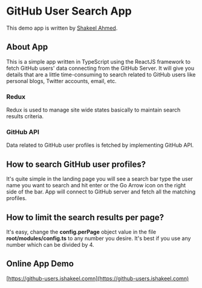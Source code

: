 # GitHub User Search App

This demo app is written by [Shakeel Ahmed](https://ishakeel.com).

## About App

This is a simple app written in TypeScript using the ReactJS framework to fetch GitHub users' data
connecting from the GitHub Server. It will give you details that are a little time-consuming to search
related to GitHub users like personal blogs, Twitter accounts, email, etc.

### Redux

Redux is used to manage site wide states basically to maintain search results criteria.

### GitHub API

Data related to GitHub user profiles is fetched by implementing GitHub API.

## How to search GitHub user profiles?

It's quite simple in the landing page you will see a search bar type the user name you want to search and
hit enter or the Go Arrow icon on the right side of the bar. App will connect to GitHub server and fetch
all the matching profiles.


## How to limit the search results per page?

It's easy, change the **config.perPage** object value in the file **root/modules/config.ts** to any number you desire. It's best if you use any
number which can be divided by 4.

## Online App Demo

[https://github-users.ishakeel.comn](https://github-users.ishakeel.comn)